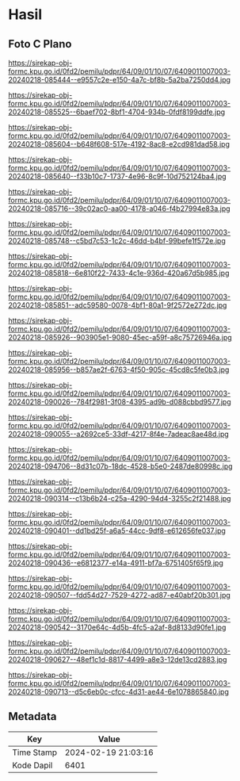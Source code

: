 # Hasil

## Foto C Plano

https://sirekap-obj-formc.kpu.go.id/0fd2/pemilu/pdpr/64/09/01/10/07/6409011007003-20240218-085444--e9557c2e-e150-4a7c-bf8b-5a2ba7250dd4.jpg

https://sirekap-obj-formc.kpu.go.id/0fd2/pemilu/pdpr/64/09/01/10/07/6409011007003-20240218-085525--6baef702-8bf1-4704-934b-0fdf8199ddfe.jpg

https://sirekap-obj-formc.kpu.go.id/0fd2/pemilu/pdpr/64/09/01/10/07/6409011007003-20240218-085604--b648f608-517e-4192-8ac8-e2cd981dad58.jpg

https://sirekap-obj-formc.kpu.go.id/0fd2/pemilu/pdpr/64/09/01/10/07/6409011007003-20240218-085640--f33b10c7-1737-4e96-8c9f-10d752124ba4.jpg

https://sirekap-obj-formc.kpu.go.id/0fd2/pemilu/pdpr/64/09/01/10/07/6409011007003-20240218-085716--39c02ac0-aa00-4178-a046-f4b27994e83a.jpg

https://sirekap-obj-formc.kpu.go.id/0fd2/pemilu/pdpr/64/09/01/10/07/6409011007003-20240218-085748--c5bd7c53-1c2c-46dd-b4bf-99befe1f572e.jpg

https://sirekap-obj-formc.kpu.go.id/0fd2/pemilu/pdpr/64/09/01/10/07/6409011007003-20240218-085818--6e810f22-7433-4c1e-936d-420a67d5b985.jpg

https://sirekap-obj-formc.kpu.go.id/0fd2/pemilu/pdpr/64/09/01/10/07/6409011007003-20240218-085851--adc59580-0078-4bf1-80a1-9f2572e272dc.jpg

https://sirekap-obj-formc.kpu.go.id/0fd2/pemilu/pdpr/64/09/01/10/07/6409011007003-20240218-085926--903905e1-9080-45ec-a59f-a8c75726946a.jpg

https://sirekap-obj-formc.kpu.go.id/0fd2/pemilu/pdpr/64/09/01/10/07/6409011007003-20240218-085956--b857ae2f-6763-4f50-905c-45cd8c5fe0b3.jpg

https://sirekap-obj-formc.kpu.go.id/0fd2/pemilu/pdpr/64/09/01/10/07/6409011007003-20240218-090026--784f2981-3f08-4395-ad9b-d088cbbd9577.jpg

https://sirekap-obj-formc.kpu.go.id/0fd2/pemilu/pdpr/64/09/01/10/07/6409011007003-20240218-090055--a2692ce5-33df-4217-8f4e-7adeac8ae48d.jpg

https://sirekap-obj-formc.kpu.go.id/0fd2/pemilu/pdpr/64/09/01/10/07/6409011007003-20240218-094706--8d31c07b-18dc-4528-b5e0-2487de80998c.jpg

https://sirekap-obj-formc.kpu.go.id/0fd2/pemilu/pdpr/64/09/01/10/07/6409011007003-20240218-090314--c13b6b24-c25a-4290-94d4-3255c2f21488.jpg

https://sirekap-obj-formc.kpu.go.id/0fd2/pemilu/pdpr/64/09/01/10/07/6409011007003-20240218-090401--dd1bd25f-a6a5-44cc-9df8-e612656fe037.jpg

https://sirekap-obj-formc.kpu.go.id/0fd2/pemilu/pdpr/64/09/01/10/07/6409011007003-20240218-090436--e6812377-e14a-4911-bf7a-6751405f65f9.jpg

https://sirekap-obj-formc.kpu.go.id/0fd2/pemilu/pdpr/64/09/01/10/07/6409011007003-20240218-090507--fdd54d27-7529-4272-ad87-e40abf20b301.jpg

https://sirekap-obj-formc.kpu.go.id/0fd2/pemilu/pdpr/64/09/01/10/07/6409011007003-20240218-090542--3170e64c-4d5b-4fc5-a2af-8d8133d90fe1.jpg

https://sirekap-obj-formc.kpu.go.id/0fd2/pemilu/pdpr/64/09/01/10/07/6409011007003-20240218-090627--48ef1c1d-8817-4499-a8e3-12de13cd2883.jpg

https://sirekap-obj-formc.kpu.go.id/0fd2/pemilu/pdpr/64/09/01/10/07/6409011007003-20240218-090713--d5c6eb0c-cfcc-4d31-ae44-6e1078865840.jpg


## Metadata

| Key        | Value               |
| ---------- | ------------------- |
| Time Stamp | 2024-02-19 21:03:16 |
| Kode Dapil | 6401                |




